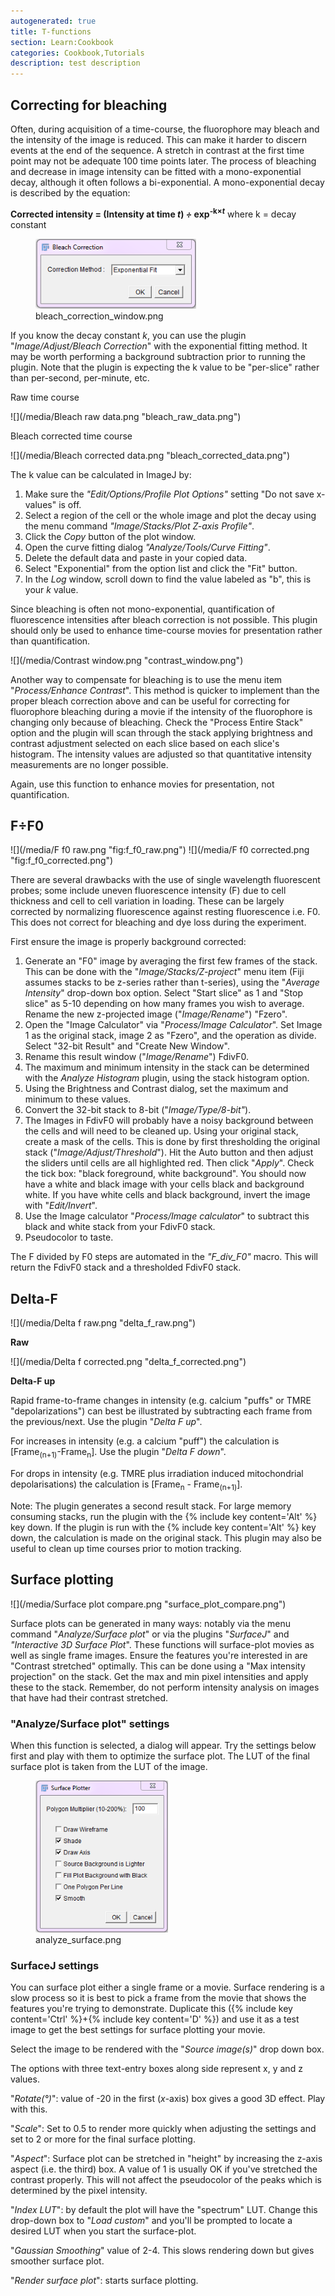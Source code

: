 ```yaml
---
autogenerated: true
title: T-functions
section: Learn:Cookbook
categories: Cookbook,Tutorials
description: test description
---
```





Correcting for bleaching
------------------------

Often, during acquisition of a time-course, the fluorophore may bleach and the intensity of the image is reduced. This can make it harder to discern events at the end of the sequence. A stretch in contrast at the first time point may not be adequate 100 time points later. The process of bleaching and decrease in image intensity can be fitted with a mono-exponential decay, although it often follows a bi-exponential. A mono-exponential decay is described by the equation:

**Corrected intensity = (Intensity at time *t*) *÷* exp<sup>-k×*t*</sup>** where k = decay constant

<figure><img src="/media/Bleach correction window.png" title="bleach_correction_window.png" width="257" height="112" alt="bleach_correction_window.png" /><figcaption aria-hidden="true">bleach_correction_window.png</figcaption></figure>

If you know the decay constant *k*, you can use the plugin "*Image/Adjust/Bleach Correction*" with the exponential fitting method. It may be worth performing a background subtraction prior to running the plugin. Note that the plugin is expecting the k value to be "per-slice" rather than per-second, per-minute, etc.

Raw time course

![](/media/Bleach raw data.png "bleach_raw_data.png")

Bleach corrected time course

![](/media/Bleach corrected data.png "bleach_corrected_data.png")

The k value can be calculated in ImageJ by:

1.  Make sure the *"Edit/Options/Profile Plot Options"* setting "Do not save x-values" is off.
2.  Select a region of the cell or the whole image and plot the decay using the menu command *"Image/Stacks/Plot Z-axis Profile"*.
3.  Click the *Copy* button of the plot window.
4.  Open the curve fitting dialog *"Analyze/Tools/Curve Fitting"*.
5.  Delete the default data and paste in your copied data.
6.  Select "Exponential" from the option list and click the "Fit" button.
7.  In the *Log* window, scroll down to find the value labeled as "b", this is your *k* value.

Since bleaching is often not mono-exponential, quantification of fluorescence intensities after bleach correction is not possible. This plugin should only be used to enhance time-course movies for presentation rather than quantification.

![](/media/Contrast window.png "contrast_window.png")

Another way to compensate for bleaching is to use the menu item "*Process/Enhance Contrast*". This method is quicker to implement than the proper bleach correction above and can be useful for correcting for fluorophore bleaching during a movie if the intensity of the fluorophore is changing only because of bleaching. Check the "Process Entire Stack" option and the plugin will scan through the stack applying brightness and contrast adjustment selected on each slice based on each slice's histogram. The intensity values are adjusted so that quantitative intensity measurements are no longer possible.

Again, use this function to enhance movies for presentation, not quantification.

F÷F0
----

![](/media/F f0 raw.png "fig:f_f0_raw.png") ![](/media/F f0 corrected.png "fig:f_f0_corrected.png")

There are several drawbacks with the use of single wavelength fluorescent probes; some include uneven fluorescence intensity (F) due to cell thickness and cell to cell variation in loading. These can be largely corrected by normalizing fluorescence against resting fluorescence i.e. F0. This does not correct for bleaching and dye loss during the experiment.

First ensure the image is properly background corrected:

1.  Generate an "F0" image by averaging the first few frames of the stack. This can be done with the "*Image/Stacks/Z-project*" menu item (Fiji assumes stacks to be z-series rather than t-series), using the "*Average Intensity*" drop-down box option. Select "Start slice" as 1 and "Stop slice" as 5-10 depending on how many frames you wish to average. Rename the new z-projected image ("*Image/Rename*") "Fzero".
2.  Open the "Image Calculator" via "*Process/Image Calculator*". Set Image 1 as the original stack, image 2 as "Fzero", and the operation as divide. Select "32-bit Result" and "Create New Window".
3.  Rename this result window ("*Image/Rename*") FdivF0.
4.  The maximum and minimum intensity in the stack can be determined with the *Analyze Histogram* plugin, using the stack histogram option.
5.  Using the Brightness and Contrast dialog, set the maximum and minimum to these values.
6.  Convert the 32-bit stack to 8-bit ("*Image/Type/8-bit"*).
7.  The Images in FdivF0 will probably have a noisy background between the cells and will need to be cleaned up. Using your original stack, create a mask of the cells. This is done by first thresholding the original stack ("*Image/Adjust/Threshold*"). Hit the Auto button and then adjust the sliders until cells are all highlighted red. Then click "*Apply*". Check the tick box: "black foreground, white background". You should now have a white and black image with your cells black and background white. If you have white cells and black background, invert the image with "*Edit/Invert*".
8.  Use the Image calculator "*Process/Image calculator*" to subtract this black and white stack from your FdivF0 stack.
9.  Pseudocolor to taste.

The F divided by F0 steps are automated in the *"F\_div\_F0"* macro. This will return the FdivF0 stack and a thresholded FdivF0 stack.

Delta-F
-------

![](/media/Delta f raw.png "delta_f_raw.png")

**Raw**

![](/media/Delta f corrected.png "delta_f_corrected.png")

**Delta-F up**

Rapid frame-to-frame changes in intensity (e.g. calcium "puffs" or TMRE "depolarizations") can best be illustrated by subtracting each frame from the previous/next. Use the plugin "*Delta F up*".

For increases in intensity (e.g. a calcium "puff") the calculation is \[Frame<sub>(n+1)</sub>-Frame<sub>n</sub>\]. Use the plugin "*Delta F down*".

For drops in intensity (e.g. TMRE plus irradiation induced mitochondrial depolarisations) the calculation is \[Frame<sub>n</sub> - Frame<sub>(n+1)</sub>\].

Note: The plugin generates a second result stack. For large memory consuming stacks, run the plugin with the {% include key content='Alt' %} key down. If the plugin is run with the {% include key content='Alt' %} key down, the calculation is made on the original stack. This plugin may also be useful to clean up time courses prior to motion tracking.

Surface plotting
----------------

![](/media/Surface plot compare.png "surface_plot_compare.png")

Surface plots can be generated in many ways: notably via the menu command "*Analyze/Surface plot*" or via the plugins "*SurfaceJ*" and *"Interactive 3D Surface Plot*". These functions will surface-plot movies as well as single frame images. Ensure the features you're interested in are "Contrast stretched" optimally. This can be done using a "Max intensity projection" on the stack. Get the max and min pixel intensities and apply these to the stack. Remember, do not perform intensity analysis on images that have had their contrast stretched.

### "Analyze/Surface plot" settings

When this function is selected, a dialog will appear. Try the settings below first and play with them to optimize the surface plot. The LUT of the final surface plot is taken from the LUT of the image.

<figure><img src="/media/Analyze surface.png" title="analyze_surface.png" width="212" height="243" alt="analyze_surface.png" /><figcaption aria-hidden="true">analyze_surface.png</figcaption></figure>

### SurfaceJ settings

You can surface plot either a single frame or a movie. Surface rendering is a slow process so it is best to pick a frame from the movie that shows the features you're trying to demonstrate. Duplicate this ({% include key content='Ctrl' %}+{% include key content='D' %}) and use it as a test image to get the best settings for surface plotting your movie.

Select the image to be rendered with the "*Source image(s)*" drop down box.

The options with three text-entry boxes along side represent x, y and z values.

"*Rotate(°)*": value of -20 in the first (*x*-axis) box gives a good 3D effect. Play with this.

"*Scale*": Set to 0.5 to render more quickly when adjusting the settings and set to 2 or more for the final surface plotting.

"*Aspect*": Surface plot can be stretched in "height" by increasing the z-axis aspect (i.e. the third) box. A value of 1 is usually OK if you've stretched the contrast properly. This will not affect the pseudocolor of the peaks which is determined by the pixel intensity.

"*Index LUT*": by default the plot will have the "spectrum" LUT. Change this drop-down box to "*Load custom*" and you'll be prompted to locate a desired LUT when you start the surface-plot.

"*Gaussian Smoothing*" value of 2-4. This slows rendering down but gives smoother surface plot.

"*Render surface plot*": starts surface plotting.

 

